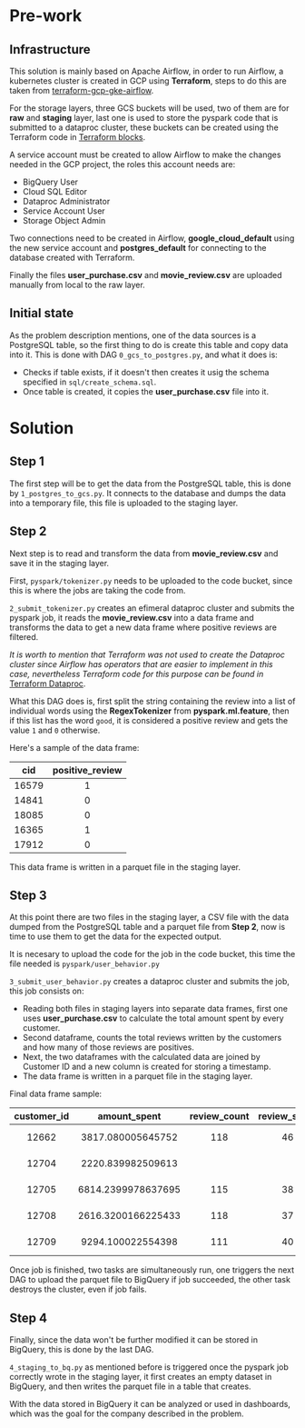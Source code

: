 # Pre-work

## Infrastructure
This solution is mainly based on Apache Airflow, in order to run Airflow, a kubernetes cluster is created in GCP using **Terraform**, steps to do this are taken from [terraform-gcp-gke-airflow](https://github.com/wizelineacademy/data-bootcamp-terraforms/tree/master/gcp).

For the storage layers, three GCS buckets will be used, two of them are for **raw** and **staging** layer, last one is used to store the pyspark code that is submitted to a dataproc cluster, these buckets can be created using the Terraform code in [Terraform blocks](https://github.com/Jorgedelpasado/terraform_blocks/tree/master/terraform_buckets).

A service account must be created to allow Airflow to make the changes needed in the GCP project, the roles this account needs are:

* BigQuery User
* Cloud SQL Editor
* Dataproc Administrator
* Service Account User
* Storage Object Admin

Two connections need to be created in Airflow, **google_cloud_default** using the new service account and **postgres_default** for connecting to the database created with Terraform.

Finally the files **user_purchase.csv** and **movie_review.csv** are uploaded manually from local to the raw layer.

## Initial state
As the problem description mentions, one of the data sources is a PostgreSQL table, so the first thing to do is create this table and copy data into it. This is done with DAG `0_gcs_to_postgres.py`, and what it does is:

* Checks if table exists, if it doesn't then creates it usig the schema specified in `sql/create_schema.sql`.
* Once table is created, it copies the **user_purchase.csv** file into it.

# Solution

## Step 1
The first step will be to get the data from the PostgreSQL table, this is done by `1_postgres_to_gcs.py`. It connects to the database and dumps the data into a temporary file, this file is uploaded to the staging layer.

## Step 2
Next step is to read and transform the data from **movie_review.csv** and save it in the staging layer.

First, `pyspark/tokenizer.py` needs to be uploaded to the code bucket, since this is where the jobs are taking the code from.

`2_submit_tokenizer.py` creates an efimeral dataproc cluster and submits the pyspark job, it reads the **movie_review.csv** into a data frame and transforms the data to get a new data frame where positive reviews are filtered.

*It is worth to mention that Terraform was not used to create the Dataproc cluster since Airflow has operators that are easier to implement in this case, nevertheless Terraform code for this purpose can be found in* [Terraform Dataproc](https://github.com/Jorgedelpasado/terraform_blocks/tree/master/terraform_dataproc).

What this DAG does is, first split the string containing the review into a list of individual words using the **RegexTokenizer** from **pyspark.ml.feature**, then if this list has the word `good`, it is considered a positive review and gets the value `1` and `0` otherwise.

Here's a sample of the data frame:

|  cid  | positive_review |
|:-----:|:---------------:|
| 16579 |        1        |
| 14841 |        0        |
| 18085 |        0        |
| 16365 |        1        |
| 17912 |        0        |

This data frame is written in a parquet file in the staging layer.

## Step 3

At this point there are two files in the staging layer, a CSV file with the data dumped from the PostgreSQL table and a parquet file from **Step 2**, now is time to use them to get the data for the expected output.

It is necesary to upload the code for the job in the code bucket, this time the file needed is `pyspark/user_behavior.py`

`3_submit_user_behavior.py` creates a dataproc cluster and submits the job, this job consists on:

* Reading both files in staging layers into separate data frames, first one uses **user_purchase.csv** to calculate the total amount spent by every customer.
* Second dataframe, counts the total reviews written by the customers and how many of those reviews are positives.
* Next, the two dataframes with the calculated data are joined by Customer ID and a new column is created for storing a timestamp.
* The data frame is written in a parquet file in the staging layer.

Final data frame sample:

| customer_id | amount_spent       | review_count | review_score | insert_date              |
|:-----------:|:------------------:|:------------:|:------------:|:------------------------:|
| 12662       | 3817.080005645752  | 118          | 46           | 2021-12-08T04:55:07.365Z |
| 12704       | 2220.839982509613  |              |              | 2021-12-08T04:55:07.365Z |
| 12705       | 6814.2399978637695 | 115          | 38           | 2021-12-08T04:55:07.365Z |
| 12708       | 2616.3200166225433 | 118          | 37           | 2021-12-08T04:55:07.365Z |
| 12709       | 9294.100022554398  | 111          | 40           | 2021-12-08T04:55:07.365Z |

Once job is finished, two tasks are simultaneously run, one triggers the next DAG to upload the parquet file to BigQuery if job succeeded, the other task destroys the cluster, even if job fails.

## Step 4

Finally, since the data won't be further modified it can be stored in BigQuery, this is done by the last DAG.

`4_staging_to_bq.py` as mentioned before is triggered once the pyspark job correctly wrote in the staging layer, it first creates an empty dataset in BigQuery, and then writes the parquet file in a table that creates.

With the data stored in BigQuery it can be analyzed or used in dashboards, which was the goal for the company described in the problem.